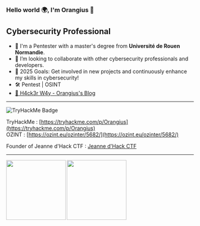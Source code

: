 ### Hello world 🌍, I'm Orangius 👋 

## Cybersecurity Professional

- 🔐 I'm a Pentester with a master's degree from **Université de Rouen Normandie**.
- 👐 I’m looking to collaborate with other cybersecurity professionals and developers.
- 🥅 2025 Goals: Get involved in new projects and continuously enhance my skills in cybersecurity!
- 🛠 Pentest | OSINT
- [👾 H4ck3r W4y - Orangius's Blog](https://orangius.gitbook.io/h4ck3r-w4y)

---

![TryHackMe Badge](https://tryhackme-badges.s3.amazonaws.com/Orangius.png)

TryHackMe : [https://tryhackme.com/p/Orangius](https://tryhackme.com/p/Orangius)  
OZINT : [https://ozint.eu/ozinter/5682/](https://ozint.eu/ozinter/5682/)

Founder of Jeanne d'Hack CTF : [Jeanne d'Hack CTF](https://www.linkedin.com/company/jeanne-d-hack-ctf/)

---

<div>
  <a href="https://twitter.com/ExpLang_Cn">
    <img align="left" height="160" src="https://github-readme-stats.vercel.app/api/top-langs/?username=Orangiuss&layout=compact" />
  </a>
  <a href="https://twitter.com/ExpLang_Cn">
    <img align="left" height="160" src="https://github-readme-stats.vercel.app/api?username=Orangiuss&show_icons=true&count_private=true" />
  </a>
</div>
